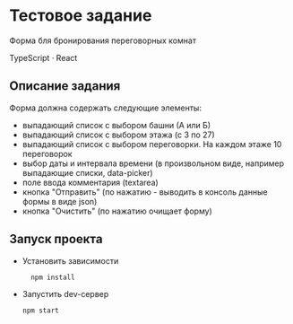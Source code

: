 # Тестовое задание
Форма бля бронирования переговорных комнат

TypeScript · React

## Описание задания
Форма должна содержать следующие элементы:
- выпадающий список с выбором башни (А или Б)
- выпадающий список с выбором этажа (с 3 по 27)
- выпадающий список с выбором переговорки. На каждом этаже 10 переговорок
- выбор даты и интервала времени (в произвольном виде, например выпадающие списки, data-picker)
- поле ввода комментария (textarea)
- кнопка "Отправить" (по нажатию - выводить в консоль данные формы в виде json)
- кнопка "Очистить" (по нажатию очищает форму)

## Запуск проекта

- Установить зависимости
  ```shell
    npm install
    ```
- Запустить dev-сервер
    ```shell
    npm start
    ```
